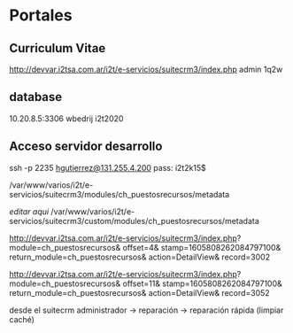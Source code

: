 # Portales

## Curriculum Vitae
http://devvar.i2tsa.com.ar/i2t/e-servicios/suitecrm3/index.php
admin
1q2w


## database
10.20.8.5:3306
wbedrij
i2t2020


## Acceso servidor desarrollo
ssh -p 2235 hgutierrez@131.255.4.200
pass: i2t2k15$

/var/www/varios/i2t/e-servicios/suitecrm3/modules/ch_puestosrecursos/metadata

*editar aqui*
/var/www/varios/i2t/e-servicios/suitecrm3/custom/modules/ch_puestosrecursos/metadata


http://devvar.i2tsa.com.ar/i2t/e-servicios/suitecrm3/index.php?
	module=ch_puestosrecursos&
		offset=4&
		stamp=1605808262084797100&
		return_module=ch_puestosrecursos&
		action=DetailView&
		record=3002


http://devvar.i2tsa.com.ar/i2t/e-servicios/suitecrm3/index.php?
	module=ch_puestosrecursos&
		offset=11&
		stamp=1605808262084797100&
		return_module=ch_puestosrecursos&
		action=DetailView&
		record=3052

desde el suitecrm
	administrador -> reparación -> reparación rápida (limpiar caché)
		
